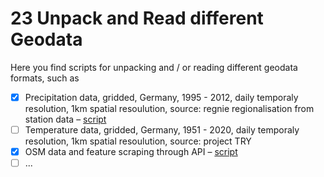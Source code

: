 # 23 Unpack and Read different Geodata

Here you find scripts for unpacking and / or reading different geodata formats, such as

- [x] Precipitation data, gridded, Germany, 1995 - 2012, daily temporaly resolution, 1km spatial resoulution, source: regnie regionalisation from station data &ndash; [script](https://github.com/MxNl/23_unpack_and_read_different_geodata/blob/master/untar_read_regnie_data.md)
- [ ] Temperature data, gridded, Germany, 1951 - 2020, daily temporaly resolution, 1km spatial resoulution, source: project TRY
- [x] OSM data and feature scraping through API &ndash; [script](https://github.com/MxNl/23_unpack_and_read_different_geodata/blob/master/osm_data_retrieval.md)
- [ ] ...
